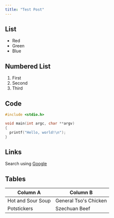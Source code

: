 ```yaml
---
title: "Test Post"
---
```


## List

- Red
- Green
- Blue

## Numbered List

1. First
2. Second
3. Third

## Code

```c
#include <stdio.h>

void main(int argc, char **argv)
{
  printf("Hello, world!\n");
}
```

## Links

Search using [Google](https://www.google.com)

## Tables

| Column A | Column B |
| --- | --- |
| Hot and Sour Soup | General Tso's Chicken |
| Potstickers | Szechuan Beef |
